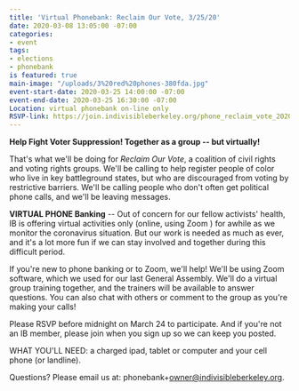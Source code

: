 ```yaml
---
title: 'Virtual Phonebank: Reclaim Our Vote, 3/25/20'
date: 2020-03-08 13:05:00 -07:00
categories:
- event
tags:
- elections
- phonebank
is featured: true
main-image: "/uploads/3%20red%20phones-380fda.jpg"
event-start-date: 2020-03-25 14:00:00 -07:00
event-end-date: 2020-03-25 16:30:00 -07:00
Location: virtual phonebank on-line only
RSVP-link: https://join.indivisibleberkeley.org/phone_reclaim_vote_2020_03_25
---
```


**Help Fight Voter Suppression!  Together as a group -- but virtually!**

That's what we'll be doing for *Reclaim Our Vote*, a coalition of civil rights and voting rights groups.  We'll be calling to help register people of color who live in key battleground states, but who are discouraged from voting by restrictive barriers.  We'll be calling people who don't often get political phone calls, and we'll be leaving messages.

**VIRTUAL PHONE Banking** --   Out of concern for our fellow activists' health, IB is offering virtual activities only (online, using Zoom ) for awhile as we monitor the coronavirus situation.  But our work is needed as much as ever, and it's a lot more fun if we can stay involved and together during this difficult period.

If you're new to phone banking or to Zoom, we'll help! We'll be using Zoom software, which we used for our last General Assembly.  We'll do a virtual group training together, and the trainers will be available to answer questions.  You can also chat with others or comment to the group as you're making your calls!

Please RSVP before midnight on March 24 to participate.  And if you're not an IB member, please join when you sign up so we can keep you posted.

WHAT YOU'LL NEED: a charged ipad, tablet or computer and your cell phone (or landline).

Questions? Please email us at: phonebank\+owner@indivisibleberkeley.org.